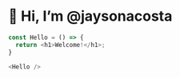 # 👋 Hi, I’m @jaysonacosta
```javascript
const Hello = () => {
  return <h1>Welcome!</h1>;
}

<Hello />
```

<!---
jaysonacosta/jaysonacosta is a ✨ special ✨ repository because its `README.md` (this file) appears on your GitHub profile.
You can click the Preview link to take a look at your changes.
--->
